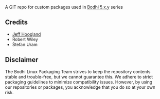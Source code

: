 A GIT repo for custom packages used in [Bodhi 5.x.y](http://bodhilinux.com) series

## Credits
* [Jeff Hoogland](http://www.jeffhoogland.com/)
* Robert Wiley 
* Štefan Uram  

## Disclaimer

The Bodhi Linux Packaging Team strives to keep the repository contents stable and trouble-free, but we cannot guarantee this. We adhere to strict packaging guidelines to minimize compatibility issues. However, by using our repositories or packages, you acknowledge that you do so at your own risk.
